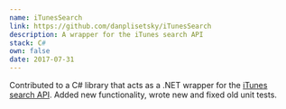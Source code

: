 ```yaml
---
name: iTunesSearch
link: https://github.com/danplisetsky/iTunesSearch
description: A wrapper for the iTunes search API
stack: C#
own: false
date: 2017-07-31
---
```


Contributed to a C# library that acts as a .NET wrapper for the [iTunes search API](https://affiliate.itunes.apple.com/resources/documentation/itunes-store-web-service-search-api/). Added new functionality, wrote new and fixed old unit tests.
